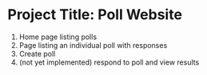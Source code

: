 # Project Title: Poll Website

1. Home page listing polls
2. Page listing an individual poll with responses
3. Create poll
4. (not yet implemented) respond to poll and view results